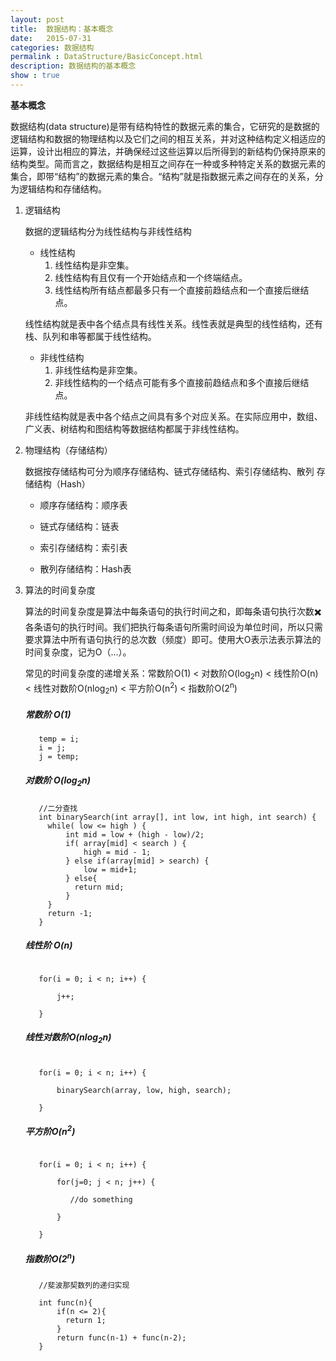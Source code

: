```yaml
---
layout: post
title:  数据结构：基本概念
date:   2015-07-31
categories: 数据结构
permalink : DataStructure/BasicConcept.html
description: 数据结构的基本概念
show : true
---
```


**基本概念**

数据结构(data structure)是带有结构特性的数据元素的集合，它研究的是数据的逻辑结构和数据的物理结构以及它们之间的相互关系，并对这种结构定义相适应的运算，设计出相应的算法，并确保经过这些运算以后所得到的新结构仍保持原来的结构类型。简而言之，数据结构是相互之间存在一种或多种特定关系的数据元素的集合，即带“结构”的数据元素的集合。“结构”就是指数据元素之间存在的关系，分为逻辑结构和存储结构。

1. 逻辑结构

    

   数据的逻辑结构分为线性结构与非线性结构

   + 线性结构
     1. 线性结构是非空集。
     2. 线性结构有且仅有一个开始结点和一个终端结点。
     3. 线性结构所有结点都最多只有一个直接前趋结点和一个直接后继结点。

   ​        线性结构就是表中各个结点具有线性关系。线性表就是典型的线性结构，还有栈、队列和串等都属于线性结构。

   + 非线性结构
     1. 非线性结构是非空集。
     2. 非线性结构的一个结点可能有多个直接前趋结点和多个直接后继结点。

   ​        非线性结构就是表中各个结点之间具有多个对应关系。在实际应用中，数组、广义表、树结构和图结构等数据结构都属于非线性结构。

   

2. 物理结构（存储结构）

  

   数据按存储结构可分为顺序存储结构、链式存储结构、索引存储结构、散列    存储结构（Hash）
   
   - 顺序存储结构：顺序表
   
   - 链式存储结构：链表
   
   - 索引存储结构：索引表
   
   - 散列存储结构：Hash表

     
   
3. 算法的时间复杂度

   算法的时间复杂度是算法中每条语句的执行时间之和，即每条语句执行次数✖️各条语句的执行时间。我们把执行每条语句所需时间设为单位时间，所以只需要求算法中所有语句执行的总次数（频度）即可。使用大O表示法表示算法的时间复杂度，记为O（...）。

   常见的时间复杂度的递增关系：常数阶O(1) < 对数阶O(log<sub>2</sub>n) < 线性阶O(n) < 线性对数阶O(nlog<sub>2</sub>n) < 平方阶O(n<sup>2</sup>) < 指数阶O(2<sup>n</sup>)

   ##### 常数阶 O(1)
   ```
      temp = i;
      i = j;
      j = temp;

   ```
   ##### 对数阶 O(log<sub>2</sub>n)
   ```
      //二分查找  
      int binarySearch(int array[], int low, int high, int search) {
        while( low <= high ) {
            int mid = low + (high - low)/2;
            if( array[mid] < search ) {
                high = mid - 1;
            } else if(array[mid] > search) {
                low = mid+1;
            } else{
              return mid;
            }
        }
        return -1;
      } 

   ```
   ##### 线性阶 O(n)
   ```

      for(i = 0; i < n; i++) {

          j++;

      }

   ```
   ##### 线性对数阶O(nlog<sub>2</sub>n)
   ```

      for(i = 0; i < n; i++) {

          binarySearch(array, low, high, search);

      }

   ```
   ##### 平方阶O(n<sup>2</sup>)

   ```

      for(i = 0; i < n; i++) {

          for(j=0; j < n; j++) {

             //do something 

          }

      }

   ```
   ##### 指数阶O(2<sup>n</sup>)

   ```
      //斐波那契数列的递归实现

      int func(n){
          if(n <= 2){
            return 1;
          }
          return func(n-1) + func(n-2);
      }

   ```

   

   

   

   

   

   

   

   

   

   

   

   

   

   

   

   

   

   

   

   

   

   

   

   

   

   

   

   

   









